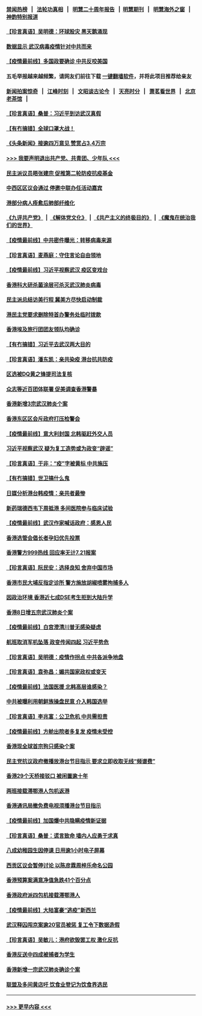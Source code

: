 #### [禁闻热榜](热点新闻.md?=0)  &nbsp;&nbsp;|&nbsp;&nbsp; [法轮功真相](https://github.com/gfw-breaker/truth/blob/master/README.md?=0) &nbsp;&nbsp;|&nbsp;&nbsp; [明慧二十周年报告](https://github.com/gfw-breaker/mh-reports/blob/master/README.md?=0) &nbsp;&nbsp;|&nbsp;&nbsp;[明慧期刊](https://github.com/gfw-breaker/mh-qikan) &nbsp;&nbsp;|&nbsp;&nbsp; [明慧海外之窗](https://github.com/gfw-breaker/mh-news/blob/master/README.md?=0) &nbsp;&nbsp;|&nbsp;&nbsp; [神韵特别报道](https://github.com/gfw-breaker/mh-news/blob/master/shenyun.md?=0)
#### [【珍言真语】吴明德：环球股灾 黑天鹅涌现](../pages/nsc415/n11940772.md?t=03151631) 
#### [数据显示 武汉病毒疫情针对中共而来](../pages/nsc415/n11940697.md?t=03151631) 
#### [【疫情最前线】多国政要确诊 中共反咬美国](../pages/nsc415/n11938734.md?t=03151631) 
#### 五毛举报越来越频繁，请网友们前往下载 [一键翻墙软件](https://github.com/gfw-breaker/ssr-accounts)，并将此项目推荐给亲友
#### [新闻拍案惊奇](https://github.com/gfw-breaker/banned-news/blob/master/pages/link4.md) &nbsp;&nbsp;|&nbsp;&nbsp; [江峰时刻](https://github.com/gfw-breaker/banned-news/blob/master/pages/link4.md) &nbsp;&nbsp;|&nbsp;&nbsp; [文昭谈古论今](https://github.com/gfw-breaker/banned-news/blob/master/pages/link4.md) &nbsp;&nbsp;|&nbsp;&nbsp; [天亮时分](https://github.com/gfw-breaker/banned-news/blob/master/pages/link4.md) &nbsp;&nbsp;|&nbsp;&nbsp; [萧茗看世界](https://github.com/gfw-breaker/banned-news/blob/master/pages/link4.md) &nbsp;&nbsp;|&nbsp;&nbsp; [北京老茶馆](https://github.com/gfw-breaker/banned-news/blob/master/pages/link4.md) &nbsp;&nbsp;|&nbsp;&nbsp; 
#### [【珍言真语】桑普：习近平到访武汉真假](../pages/nsc415/n11938896.md?t=03151631) 
#### [【有冇搞错】全球口罩大战！](../pages/nsc415/n11938472.md?t=03151631) 
#### [《头条新闻》接逾四万意见 赞赏占3.4万宗](../pages/nsc415/n11936898.md?t=03151631) 
#### [>>> 我要声明退出共产党、共青团、少年队 <<<](https://github.com/begood0513/goodnews/blob/master/quit/letter.md) 
#### [民主派议员晤张建宗 促推第二轮防疫抗疫基金](../pages/nsc415/n11936899.md?t=03151631) 
#### [中西区区议会通过 停邀中联办任活动嘉宾](../pages/nsc415/n11936888.md?t=03151631) 
#### [港部分病人痊愈后肺部纤维化](../pages/nsc415/n11936846.md?t=03151631) 
#### [《九评共产党》](https://github.com/begood0513/9ping.md/blob/master/README.md) &nbsp;|&nbsp; [《解体党文化》](../../../../jtdwh.md/blob/master/README.md)  &nbsp;|&nbsp; [《共产主义的终极目的》](../../../../gczydzjmd.md/blob/master/README.md) &nbsp;|&nbsp; [《魔鬼在统治我们的世界》](../../../../mgztzwmdsj.md/blob/master/README.md) 
#### [【疫情最前线】中共密件曝光：转移病毒来源](../pages/nsc415/n11936342.md?t=03151631) 
#### [【珍言真语】麦燕庭：守住言论自由领地](../pages/nsc415/n11936215.md?t=03151631) 
#### [【疫情最前线】习近平视察武汉 疫区变戏台](../pages/nsc415/n11933377.md?t=03151631) 
#### [香港科大研杀菌涂层可杀灭武汉肺炎病毒](../pages/nsc415/n11933772.md?t=03151631) 
#### [民主派总结访美行程 冀美方尽快启动制裁](../pages/nsc415/n11933743.md?t=03151631) 
#### [港民主党要求删除特首办警务处临时拨款](../pages/nsc415/n11933730.md?t=03151631) 
#### [香港埃及旅行团团友领队均确诊](../pages/nsc415/n11933697.md?t=03151631) 
#### [【有冇搞错】习近平去武汉两大目的](../pages/nsc415/n11933210.md?t=03151631) 
#### [【珍言真语】潘东凯：亲共染疫 港台抗共防疫](../pages/nsc415/n11933162.md?t=03151631) 
#### [区选被DQ黄之锋提司法复核](../pages/nsc415/n11931195.md?t=03151631) 
#### [众志等近百团体联署 促美调查香港警暴](../pages/nsc415/n11931152.md?t=03151631) 
#### [香港新增3宗武汉肺炎个案](../pages/nsc415/n11931136.md?t=03151631) 
#### [香港东区区会斥政府打压检警会](../pages/nsc415/n11931086.md?t=03151631) 
#### [【疫情最前线】意大利封国 北韩驱赶外交人员](../pages/nsc415/n11930660.md?t=03151631) 
#### [习近平视察武汉 疑为复工造势或为政变“辟谣”](../pages/nsc415/n11930847.md?t=03151631) 
#### [【珍言真语】于非：“疫”字被黄标 中共施压](../pages/nsc415/n11930410.md?t=03151631) 
#### [【有冇搞错】世卫搞什么鬼](../pages/nsc415/n11930475.md?t=03151631) 
#### [日媒分析港台韩疫情：亲共者最惨](../pages/nsc415/n11928776.md?t=03151631) 
#### [新药瑞德西韦下周抵港 多间医院参与临床试验](../pages/nsc415/n11928462.md?t=03151631) 
#### [【疫情最前线】武汉作家喊话政府：感恩人民](../pages/nsc415/n11927940.md?t=03151631) 
#### [香港选管会倡长者孕妇优先投票](../pages/nsc415/n11928449.md?t=03151631) 
#### [香港警方999热线 回应率无计7.21报案](../pages/nsc415/n11928448.md?t=03151631) 
#### [【珍言真语】阮民安：选择良知 舍弃中国市场](../pages/nsc415/n11927705.md?t=03151631) 
#### [香港市民大埔反指定诊所 警方施放胡椒喷雾拘捕多人](../pages/nsc415/n11925774.md?t=03151631) 
#### [因政治环境 香港近七成DSE考生拒到大陆升学](../pages/nsc415/n11925759.md?t=03151631) 
#### [香港8日增五宗武汉肺炎个案](../pages/nsc415/n11925736.md?t=03151631) 
#### [【疫情最前线】白宫澄清川普无感染疑虑](../pages/nsc415/n11925567.md?t=03151631) 
#### [航班取消军机坠落 政变传闻四起 习近平势危](../pages/nsc415/n11925467.md?t=03151631) 
#### [【珍言真语】吴明德：疫情作拐点 中共各派争地盘](../pages/nsc415/n11925299.md?t=03151631) 
#### [【珍言真语】袁弥昌：媚共国家政权或变天](../pages/nsc415/n11923199.md?t=03151631) 
#### [【疫情最前线】法国医援 北韩高层谁感染？](../pages/nsc415/n11920850.md?t=03151631) 
#### [中共被曝利用朝鲜族操盘民意 介入韩国选举](../pages/nsc415/n11921006.md?t=03151631) 
#### [【珍言真语】李兆富：公卫危机 中共需担责](../pages/nsc415/n11920422.md?t=03151631) 
#### [【疫情最前线】方舱出院者多复发 疫情未受控](../pages/nsc415/n11918637.md?t=03151631) 
#### [香港现全球首宗狗只感染个案](../pages/nsc415/n11918710.md?t=03151631) 
#### [民主党抗议政府撤播放港台节目指示 要求立即收取无线“频谱费”](../pages/nsc415/n11918681.md?t=03151631) 
#### [香港29个天桥接驳口 被闲置逾十年](../pages/nsc415/n11918654.md?t=03151631) 
#### [两班接载滞鄂港人包机返港](../pages/nsc415/n11915855.md?t=03151631) 
#### [香港通讯局撤免费电视须播港台节目指示](../pages/nsc415/n11915831.md?t=03151631) 
#### [【疫情最前线】加国爆中共隐瞒疫情新证据](../pages/nsc415/n11915482.md?t=03151631) 
#### [【珍言真语】桑普：谎言致命 墙内人应勇于求真](../pages/nsc415/n11915169.md?t=03151631) 
#### [八成幼稚园生因停课 日用逾1小时电子屏幕](../pages/nsc415/n11913263.md?t=03151631) 
#### [西贡区议会暂停讨论 以陈彦霖周梓乐命名公园](../pages/nsc415/n11913248.md?t=03151631) 
#### [香港预算案满意净值急跌41个百分点](../pages/nsc415/n11913236.md?t=03151631) 
#### [香港政府派四包机接载滞鄂港人](../pages/nsc415/n11913211.md?t=03151631) 
#### [【疫情最前线】大陆富豪“逃疫”新西兰](../pages/nsc415/n11913160.md?t=03151631) 
#### [武汉释囚闯京案逾20官员被惩 复工令下数据造假](../pages/nsc415/n11912743.md?t=03151631) 
#### [【珍言真语】吴敏儿：港府欲毁罢工权 激化反抗](../pages/nsc415/n11912457.md?t=03151631) 
#### [香港反送中四成被捕者为学生](../pages/nsc415/n11910730.md?t=03151631) 
#### [香港新增一宗武汉肺炎确诊个案](../pages/nsc415/n11910724.md?t=03151631) 
#### [联盟及多间黄店吁 饮食业登记为饮食界选民](../pages/nsc415/n11910718.md?t=03151631) 

----
#### [ >>> 更早内容 <<< ](../indexes/nsc415-earlier.md)
